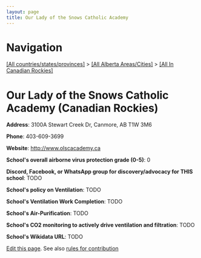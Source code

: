 ```yaml
---
layout: page
title: Our Lady of the Snows Catholic Academy
---
```

# Navigation

[[All countries/states/provinces]](../../..) > [[All Alberta Areas/Cities]](../..) > [[All In Canadian Rockies]](..)

# Our Lady of the Snows Catholic Academy (Canadian Rockies)

**Address**: 3100A Stewart Creek Dr, Canmore, AB T1W 3M6

**Phone**: 403-609-3699

**Website**: <http://www.olscacademy.ca>

**School's overall airborne virus protection grade (0-5)**: 0

**Discord, Facebook, or WhatsApp group for discovery/advocacy for THIS school**: TODO

**School's policy on Ventilation**: TODO

**School's Ventilation Work Completion**: TODO

**School's Air-Purification**: TODO

**School's CO2 monitoring to actively drive ventilation and filtration**: TODO

**School's Wikidata URL**: TODO


[Edit this page](https://github.com/ventilate-schools/AB/edit/main/./Canadian_Rockies/Our_Lady_of_the_Snows_Catholic_Academy.md). See also [rules for contribution](../../../contribution-rules/)